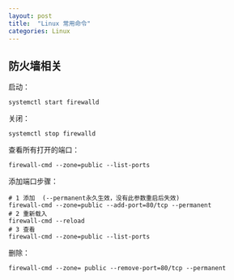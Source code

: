 ```yaml
---
layout: post
title:  "Linux 常用命令"
categories: Linux
---
```


## 防火墙相关
启动： 
```shell
systemctl start firewalld 
```
关闭：
```shell
systemctl stop firewalld
```
查看所有打开的端口： 
```shell
firewall-cmd --zone=public --list-ports
```
    
添加端口步骤：
```shell
# 1 添加  (--permanent永久生效，没有此参数重启后失效)
firewall-cmd --zone=public --add-port=80/tcp --permanent
# 2 重新载入
firewall-cmd --reload
# 3 查看
firewall-cmd --zone=public --list-ports
```
删除：
```shell
firewall-cmd --zone= public --remove-port=80/tcp --permanent
```

